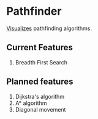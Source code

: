 # Pathfinder
[Visualizes](danxlee.me/Pathfinder) pathfinding algorithms.

## Current Features
1. Breadth First Search

## Planned features
1. Dijkstra's algorithm
2. A* algorithm
3. Diagonal movement

